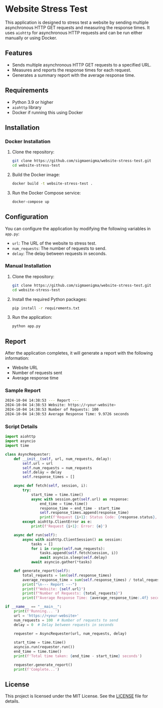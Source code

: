 # Website Stress Test

This application is designed to stress test a website by sending multiple asynchronous HTTP GET requests and measuring the response times. It uses `aiohttp` for asynchronous HTTP requests and can be run either manually or using Docker.

## Features

- Sends multiple asynchronous HTTP GET requests to a specified URL.
- Measures and reports the response times for each request.
- Generates a summary report with the average response time.

## Requirements

- Python 3.9 or higher
- `aiohttp` library
- Docker if running this using Docker

## Installation

### Docker Installation
1. Clone the repository:
    ```bash
    git clone https://github.com/sigmaenigma/website-stress-test.git
    cd website-stress-test
    ```
2. Build the Docker image:
    ```bash
    docker build -t website-stress-test .
    ```
3. Run the Docker Compose service:
    ```bash
    docker-compose up
    ```

## Configuration

You can configure the application by modifying the following variables in `app.py`:

- `url`: The URL of the website to stress test.
- `num_requests`: The number of requests to send.
- `delay`: The delay between requests in seconds.

### Manual Installation

1. Clone the repository:
    ```bash
    git clone https://github.com/sigmaenigma/website-stress-test.git
    cd website-stress-test
    ```

2. Install the required Python packages:
    ```bash
    pip install -r requirements.txt
    ```

3. Run the application:
    ```bash
    python app.py
    ```
    
## Report

After the application completes, it will generate a report with the following information:

- Website URL
- Number of requests sent
- Average response time

### Sample Report
```bash
2024-10-04 14:38:53 --- Report ---
2024-10-04 14:38:53 Website: https://<your-website>
2024-10-04 14:38:53 Number of Requests: 100
2024-10-04 14:38:53 Average Response Time: 9.9726 seconds
```
### Script Details

```py
import aiohttp
import asyncio
import time

class AsyncRequester:
    def __init__(self, url, num_requests, delay):
        self.url = url
        self.num_requests = num_requests
        self.delay = delay
        self.response_times = []

    async def fetch(self, session, i):
        try:
            start_time = time.time()
            async with session.get(self.url) as response:
                end_time = time.time()
                response_time = end_time - start_time
                self.response_times.append(response_time)
                print(f'Request {i+1}: Status Code: {response.status}, Response Time: {response_time} seconds')
        except aiohttp.ClientError as e:
            print(f'Request {i+1}: Error: {e}')

    async def run(self):
        async with aiohttp.ClientSession() as session:
            tasks = []
            for i in range(self.num_requests):
                tasks.append(self.fetch(session, i))
                await asyncio.sleep(self.delay)
            await asyncio.gather(*tasks)

    def generate_report(self):
        total_requests = len(self.response_times)
        average_response_time = sum(self.response_times) / total_requests if total_requests > 0 else 0
        print("\n--- Report ---")
        print(f"Website: {self.url}")
        print(f"Number of Requests: {total_requests}")
        print(f"Average Response Time: {average_response_time:.4f} seconds")

if __name__ == "__main__":
    print(f'Running... ')
    url = 'https://<your-website>'
    num_requests = 100  # Number of requests to send
    delay = 0  # Delay between requests in seconds

    requester = AsyncRequester(url, num_requests, delay)
    
    start_time = time.time()
    asyncio.run(requester.run())
    end_time = time.time()
    print(f'Total time taken: {end_time - start_time} seconds')

    requester.generate_report()
    print(f'Complete...')
```

## License

This project is licensed under the MIT License. See the [LICENSE](LICENSE) file for details.
```
